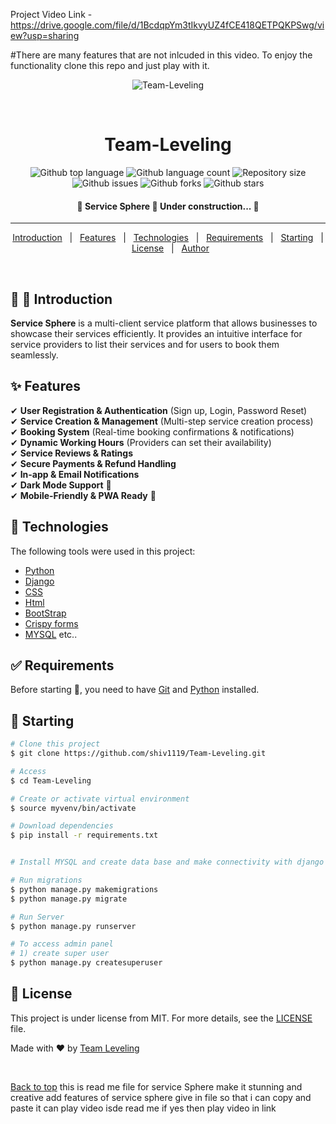 
Project Video Link - https://drive.google.com/file/d/1BcdqpYm3tIkvyUZ4fCE418QETPQKPSwg/view?usp=sharing

#There are many features that are not inlcuded in this video. To enjoy the functionality clone this repo and just play with it.

<div align="center" id="top"> 
  <img src="./.github/app.gif" alt="Team-Leveling" />

  &#xa0;

  <!-- <a href="https://bloggingwebsite.netlify.app">Demo</a> -->
</div>

<h1 align="center">Team-Leveling</h1>

<p align="center">
  <img alt="Github top language" src="https://img.shields.io/github/languages/top/shiv1119/Team-Leveling?color=56BEB8">

  <img alt="Github language count" src="https://img.shields.io/github/languages/count/shiv1119/Team-Leveling?color=56BEB8">

  <img alt="Repository size" src="https://img.shields.io/github/repo-size/shiv1119/Team-Leveling?color=56BEB8">

  <!-- <img alt="License" src="https://img.shields.io/github/license/shiv1119/bloggingwebsite?color=56BEB8"> -->

  <img alt="Github issues" src="https://img.shields.io/github/issues/shiv1119/Team-Leveling?color=56BEB8" />

  <img alt="Github forks" src="https://img.shields.io/github/forks/shiv1119/Team-Leveling?color=56BEB8" />

  <img alt="Github stars" src="https://img.shields.io/github/stars/shiv1119/Team-Leveling?color=56BEB8" />
</p>

<h4 align="center"> 
	🚧  Service Sphere 🚀 Under construction...  🚧
</h4> 

<hr>

<p align="center">
  <a href="#dart-about">Introduction</a> &#xa0; | &#xa0; 
  <a href="#sparkles-features">Features</a> &#xa0; | &#xa0;
  <a href="#rocket-technologies">Technologies</a> &#xa0; | &#xa0;
  <a href="#white_check_mark-requirements">Requirements</a> &#xa0; | &#xa0;
  <a href="#checkered_flag-starting">Starting</a> &#xa0; | &#xa0;
  <a href="#memo-license">License</a> &#xa0; | &#xa0;
  <a href="https://github.com/shiv1119" target="_blank">Author</a>
</p>

<br>

## :dart: 🚀 Introduction ##

**Service Sphere** is a multi-client service platform that allows businesses to showcase their services efficiently. It provides an intuitive interface for service providers to list their services and for users to book them seamlessly.

## :sparkles: Features ##

✔ **User Registration & Authentication** (Sign up, Login, Password Reset)  
✔ **Service Creation & Management** (Multi-step service creation process)  
✔ **Booking System** (Real-time booking confirmations & notifications)  
✔ **Dynamic Working Hours** (Providers can set their availability)  
✔ **Service Reviews & Ratings**  
✔ **Secure Payments & Refund Handling**  
✔ **In-app & Email Notifications**  
✔ **Dark Mode Support** 🌙  
✔ **Mobile-Friendly & PWA Ready** 📱

## :rocket: Technologies ##

The following tools were used in this project:

- [Python](https://www.python.org/)
- [Django](https://www.djangoproject.com/)
- [CSS](https://developer.mozilla.org/en-US/docs/Web/CSS)
- [Html](https://html.com/)
- [BootStrap](https://getbootstrap.com/)
- [Crispy forms](https://django-crispy-forms.readthedocs.io/en/latest/)
- [MYSQL](https://www.postgresql.org/) etc..



## :white_check_mark: Requirements ##

Before starting :checkered_flag:, you need to have [Git](https://git-scm.com) and [Python](https://www.python.org/) installed.

## :checkered_flag: Starting ##

```bash
# Clone this project
$ git clone https://github.com/shiv1119/Team-Leveling.git

# Access
$ cd Team-Leveling

# Create or activate virtual environment
$ source myvenv/bin/activate

# Download dependencies
$ pip install -r requirements.txt


# Install MYSQL and create data base and make connectivity with django project or Leave it as it is.

# Run migrations
$ python manage.py makemigrations
$ python manage.py migrate

# Run Server
$ python manage.py runserver

# To access admin panel 
# 1) create super user
$ python manage.py createsuperuser 

```

## :memo: License ##

This project is under license from MIT. For more details, see the [LICENSE](LICENSE.md) file.


Made with :heart: by <a href="https://github.com/shiv1119" target="_blank">Team Leveling</a>

&#xa0;

<a href="#top">Back to top</a>
this is read me file for service Sphere 
make it stunning and creative add features of service sphere
give in file so that i can copy and paste it
can play video isde read me if yes then play video in link
